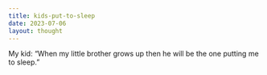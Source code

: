 ```yaml
---
title: kids-put-to-sleep
date: 2023-07-06
layout: thought
---
```

My kid: “When my little brother grows up then he will be the one putting me to sleep.”